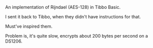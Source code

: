 An implementation of Rijndael (AES-128) in Tibbo Basic.

I sent it back to Tibbo, when they didn't have instructions for that.

Must've inspired them.

Problem is, it's quite slow, encrypts about 200 bytes per second on a DS1206.
